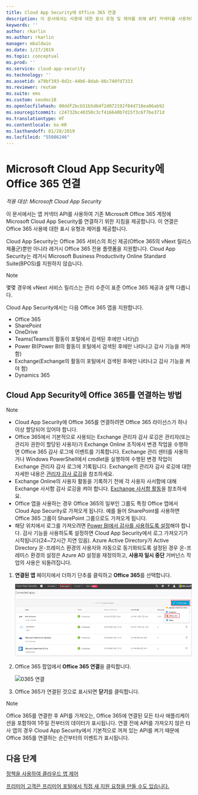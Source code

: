 ```yaml
---
title: Cloud App Security에 Office 365 연결
description: 이 문서에서는 사용에 대한 표시 유형 및 제어를 위해 API 커넥터를 사용하여 Cloud App Security에 Office 365를 연결하는 방법에 대한 정보를 제공합니다.
keywords: ''
author: rkarlin
ms.author: rkarlin
manager: mbaldwin
ms.date: 1/27/2019
ms.topic: conceptual
ms.prod: ''
ms.service: cloud-app-security
ms.technology: ''
ms.assetid: a79bf393-0d2c-44b6-8dab-86c740fd7333
ms.reviewer: reutam
ms.suite: ems
ms.custom: seodec18
ms.openlocfilehash: 00ddf2bcb51b5d64f2d072192f04d718ea06ab92
ms.sourcegitcommit: c24732bc40350c3cf416640b7d15f3c6f7be371d
ms.translationtype: HT
ms.contentlocale: ko-KR
ms.lasthandoff: 01/28/2019
ms.locfileid: "55086246"
---
```

# <a name="connect-office-365-to-microsoft-cloud-app-security"></a>Microsoft Cloud App Security에 Office 365 연결

*적용 대상: Microsoft Cloud App Security*

이 문서에서는 앱 커넥터 API를 사용하여 기존 Microsoft Office 365 계정에 Microsoft Cloud App Security를 연결하기 위한 지침을 제공합니다.  이 연결은 Office 365 사용에 대한 표시 유형과 제어를 제공합니다.
  
Cloud App Security는 Office 365 서비스의 최신 제공(Office 365의 vNext 릴리스 제품군)뿐만 아니라 레거시 Office 365 전용 플랫폼을 지원합니다.  Cloud App Security는 레거시 Microsoft Business Productivity Online Standard Suite(BPOS)를 지원하지 않습니다. 

> [!NOTE]
> 몇몇 경우에 vNext 서비스 릴리스는 관리 수준이 표준 Office 365 제공과 살짝 다릅니다.

Cloud App Security에서는 다음 Office 365 앱을 지원합니다.

- Office 365
- SharePoint
- OneDrive
- Teams(Teams의 활동이 포털에서 검색된 후에만 나타남)
- Power BI(Power BI의 활동이 포털에서 검색된 후에만 나타나고 감사 기능을 켜야 함)
- Exchange(Exchange의 활동이 포털에서 검색된 후에만 나타나고 감사 기능을 켜야 함)
- Dynamics 365
 
## <a name="how-to-connect-office-365-to-cloud-app-security"></a>Cloud App Security에 Office 365를 연결하는 방법  
  
> [!NOTE]
>- Cloud App Security에 Office 365를 연결하려면 Office 365 라이선스가 하나 이상 할당되어 있어야 합니다.
>-  Office 365에서 기본적으로 사용되는 Exchange 관리자 감사 로깅은 관리자(또는 관리자 권한이 할당된 사용자)가 Exchange Online 조직에서 변경 작업을 수행하면 Office 365 감사 로그에 이벤트를 기록합니다. Exchange 관리 센터를 사용하거나 Windows PowerShell에서 cmdlet을 실행하여 수행된 변경 작업이 Exchange 관리자 감사 로그에 기록됩니다. Exchange의 관리자 감사 로깅에 대한 자세한 내용은 [관리자 감사 로깅](https://go.microsoft.com/fwlink/p/?LinkID=619225)을 참조하세요.
>- Exchange Online의 사용자 활동을 기록하기 전에 각 사용자 사서함에 대해 Exchange 사서함 감사 로깅을 켜야 합니다. [Exchange 사서함 활동](https://support.office.com/article/Search-the-audit-log-in-the-Office-365-Security-Compliance-Center-0d4d0f35-390b-4518-800e-0c7ec95e946c)을 참조하세요.
>- Office 앱을 사용하는 경우 Office 365의 일부인 그룹도 특정 Office 앱에서 Cloud App Security로 가져오게 됩니다. 예를 들어 SharePoint를 사용하면 Office 365 그룹이 SharePoint 그룹으로도 가져오게 됩니다.
>- 해당 위치에서 로그를 가져오려면 [Power BI에서 감사를 사용하도록 설정](https://powerbi.microsoft.com/documentation/powerbi-admin-auditing/)해야 합니다. 감사 기능을 사용하도록 설정하면 Cloud App Security에서 로그 가져오기가 시작됩니다(24~72시간 지연 있음).
> Azure Active Directory가 Active Directory 온-프레미스 환경의 사용자와 자동으로 동기화되도록 설정된 경우 온-프레미스 환경의 설정은 Azure AD 설정을 재정의하고, **사용자 일시 중단** 거버넌스 작업의 사용은 되돌려집니다. 
 
1.  **연결된 앱** 페이지에서 더하기 단추를 클릭하고 **Office 365**를 선택합니다.  

      ![0365 연결](./media/connect-0365.png) 

2.  Office 365 팝업에서 **Office 365 연결**을 클릭합니다.

      ![0365 연결](./media/office-connect.png) 
 
3.   Office 365가 연결된 것으로 표시되면 **닫기**를 클릭합니다.
  
> [!NOTE] 
> Office 365를 연결한 후 API를 가져오는, Office 365에 연결된 모든 타사 애플리케이션을 포함하여 1주일 전부터의 데이터가 표시됩니다. 연결 전에 API를 가져오지 않은 타사 앱의 경우 Cloud App Security에서 기본적으로 꺼져 있는 API를 켜기 때문에 Office 365를 연결하는 순간부터의 이벤트가 표시됩니다.

## <a name="next-steps"></a>다음 단계  
[정책을 사용하여 클라우드 앱 제어](control-cloud-apps-with-policies.md)   

[프리미어 고객은 프리미어 포털에서 직접 새 지원 요청을 만들 수도 있습니다.](https://premier.microsoft.com/)  
  
  